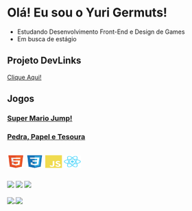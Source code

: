 <html>
   
   <body>
<h1>Olá! Eu sou o Yuri Germuts!</h1>

<ul>
   <li> Estudando Desenvolvimento Front-End e Design de Games</li>
   <li> Em busca de estágio</li>
</ul>

<div>
   <h2>Projeto DevLinks</h2>
   <a target="_blank" href = "https://yygermuts.github.io/dev-links/"> Clique Aqui!</a>
   <h2>Jogos</h2>
   <h3><a target="_blank" href = "https://yygermuts.github.io/super-mario-jump/"> Super Mario Jump!</a></h3>
   <h3><a target="_blank" href = "https://yygermuts.github.io/pedra-papel-tesoura/">Pedra, Papel e Tesoura</a></h3>
</div>


<div style="display: inline_block"><br>
    <img align="center" alt="HTML" height="30" width="40" src="https://raw.githubusercontent.com/devicons/devicon/master/icons/html5/html5-original.svg">
    <img align="center" alt="CSS" height="30" width="40" src="https://raw.githubusercontent.com/devicons/devicon/master/icons/css3/css3-original.svg">
    <img align="center" alt="Js" height="30" width="40" src="https://raw.githubusercontent.com/devicons/devicon/master/icons/javascript/javascript-plain.svg">
    <img align="center" alt="React" height="30" width="40" src="https://raw.githubusercontent.com/devicons/devicon/master/icons/react/react-original.svg">
</div>

##

<div> 
    <a href = "mailto:yygermuts@gmail.com"><img src="https://img.shields.io/badge/-Gmail-%23333?style=for-the-badge&logo=gmail&logoColor=white" target="_blank"></a>
    <a href="https://www.linkedin.com/in/yuri-germuts-souza-368744b0/" target="_blank"><img src="https://img.shields.io/badge/-LinkedIn-%230077B5?style=for-the-badge&logo=linkedin&logoColor=white" target="_blank"></a> 
    <a href="https://wa.me/5519982840728?text=Ol%C3%A1%21+Seja+bem-vindo.+Me+envie+a+sua+mensagem+que+em+breve+entrarei+em+contato."> <img src="https://img.shields.io/badge/WhatsApp-25D366?style=for-the-badge&logo=whatsapp&logoColor=white" target="_blank"</a> 

   
</div>
<br>
<div style="display: inline_block">
<a href="https://github.com/yygermuts/github-readme-stats">
  <img height=200 align="center" src="https://github-readme-stats.vercel.app/api?username=yygermuts&&theme=dark" />
</a>

<a href="https://github.com/yygermuts/convoychat">
  <img height=200 align="center" src="https://github-readme-stats.vercel.app/api/top-langs?username=yygermuts&layout=compact&langs_count=8&card_width=320&&theme=dark" />
</a>
</div>

</body>
    </html>

